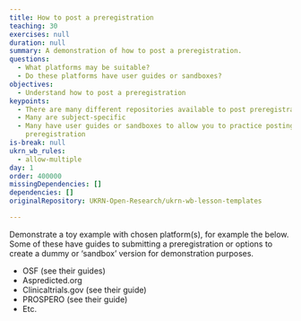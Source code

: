 ```yaml
---
title: How to post a preregistration
teaching: 30
exercises: null
duration: null
summary: A demonstration of how to post a preregistration.
questions:
  - What platforms may be suitable?
  - Do these platforms have user guides or sandboxes?
objectives:
  - Understand how to post a preregistration
keypoints:
  - There are many different repositories available to post preregistrations
  - Many are subject-specific
  - Many have user guides or sandboxes to allow you to practice posting a
    preregistration
is-break: null
ukrn_wb_rules:
  - allow-multiple
day: 1
order: 400000
missingDependencies: []
dependencies: []
originalRepository: UKRN-Open-Research/ukrn-wb-lesson-templates

---
```

Demonstrate a toy example with chosen platform(s), for example the below. Some of these have guides to submitting a preregistration or options to create a dummy or ‘sandbox’ version for demonstration purposes.

- OSF (see their guides)
- Aspredicted.org
- Clinicaltrials.gov (see their guide)
- PROSPERO (see their guide)
- Etc.

